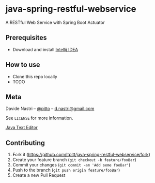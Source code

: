 # java-spring-restful-webservice
A RESTful Web Service with Spring Boot Actuator

## Prerequisites

- Download and install [Intellij IDEA](https://www.jetbrains.com/idea/download)

## How to use

- Clone this repo locally
- TODO

## Meta

Davide Nastri – [@pitto](https://twitter.com/pitto) – d.nastri@gmail.com

See ``LICENSE`` for more information.

[Java Text Editor](https://github.com/ltpitt/JAVA-SPRING-RESTFUL-WEBSERVICE) 

## Contributing

1. Fork it (<https://github.com/ltpitt/java-spring-restful-webservice/fork>)
2. Create your feature branch (`git checkout -b feature/fooBar`)
3. Commit your changes (`git commit -am 'Add some fooBar'`)
4. Push to the branch (`git push origin feature/fooBar`)
5. Create a new Pull Request

